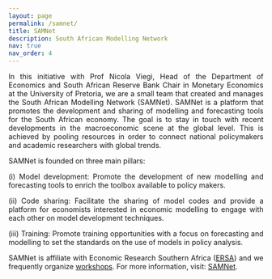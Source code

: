 ```yaml
---
layout: page
permalink: /samnet/
title: SAMNet
description: South African Modelling Network
nav: true
nav_order: 4
---
```

<p align="justify"> In this initiative with Prof Nicola Viegi, Head of the Department of Economics and South African Reserve Bank Chair in Monetary Economics at the University of Pretoria, we are a small team that created and manages the South African Modelling Network (SAMNet). SAMNet is a platform that promotes the development and sharing of modelling and forecasting tools for the South African economy. The goal is to stay in touch with recent developments in the macroeconomic scene at the global level. This is achieved by pooling resources in order to connect national policymakers and academic researchers with global trends.</p>

SAMNet is founded on three main pillars:
<p align="justify">
(i) Model development: Promote the development of new modelling and forecasting tools to enrich the toolbox available to policy makers.</p>
<p align="justify"> (ii) Code sharing: Facilitate the sharing of model codes and provide a platform for economists interested in economic modelling to engage with each other on model development techniques.</p>
<p align="justify"> (iii) Training: Promote training opportunities with a focus on forecasting and modelling to set the standards on the use of models in policy analysis.</p>

 <p align="justify"> SAMNet is affiliate with Economic Research Southern Africa (<a href="https://econrsa.org">ERSA</a>) and we frequently organize <a href="https://samnet.org.za/training-workshops/past-events/">workshops</a>. For more information, visit: <a href="https://samnet.org.za">SAMNet</a>.</p>
